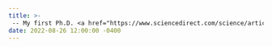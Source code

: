 ```yaml
---
title: >-
 -- My first Ph.D. <a href="https://www.sciencedirect.com/science/article/abs/pii/S1367578822000943" target="_blank">Paper</a> accepted in Annual Reviews in Control Journal: <em>"Control-theoretic modeling of multi-species water quality dynamics in drinking water networks: Survey, methods, and test cases."</em>
date: 2022-08-26 12:00:00 -0400
---
```

